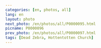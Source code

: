 ```yaml
---
categories: [en, photos, all]
lang: en
layout: photo
next_photo: /en/photos/all/P0000095.html
picname: P0000096
prev_photo: /en/photos/all/P0000097.html
tags: [Dead Zebra, Hottentotten Church]
---
```

